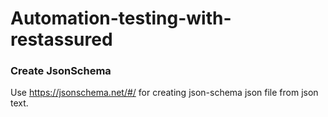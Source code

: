 # Automation-testing-with-restassured

### Create JsonSchema
Use https://jsonschema.net/#/ for creating json-schema json file from json text.

